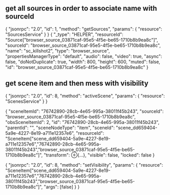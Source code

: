 ## get all sources in order to associate name with sourceId
{
    "jsonrpc": "2.0",
    "id": 1,
    "method": "getSources",
    "params": {
        "resource": "SourcesService"
    }
}
{
    "_type": "HELPER",
    "resourceId": "Source[\"browser_source_03871caf-95e5-4f5e-be65-1710b8b9ea8c\"]",
    "sourceId": "browser_source_03871caf-95e5-4f5e-be65-1710b8b9ea8c",
    "name": "sc_killshot2",
    "type": "browser_source",
    "propertiesManagerType": "default",
    "audio": false,
    "video": true,
    "async": false,
    "doNotDuplicate": true,
    "width": 800,
    "height": 600,
    "muted": false,
    "id": "browser_source_03871caf-95e5-4f5e-be65-1710b8b9ea8c"
}

## get scene item and then mess with visibility
{
    "jsonrpc": "2.0",
    "id": 8,
    "method": "activeScene",
    "params": {
        "resource": "ScenesService"
    }
}

{
    "sceneItemId": "76742890-28cb-4e65-995a-38011f45b243",
    "sourceId": "browser_source_03871caf-95e5-4f5e-be65-1710b8b9ea8c",
    "obsSceneItemId": 2,
    "id": "76742890-28cb-4e65-995a-38011f45b243",
    "parentId": "",
    "sceneNodeType": "item",
    "sceneId": "scene_dd659404-5a9e-4227-8e19-a711e12357e6",
    "resourceId": "SceneItem[\"scene_dd659404-5a9e-4227-8e19-a711e12357e6\",\"76742890-28cb-4e65-995a-38011f45b243\",\"browser_source_03871caf-95e5-4f5e-be65-1710b8b9ea8c\"]",
    "transform": ⊕{...},
    "visible": false,
    "locked": false
}

{
    "jsonrpc": "2.0",
    "id": 8,
    "method": "setVisibility",
    "params": {
        "resource": "SceneItem[\"scene_dd659404-5a9e-4227-8e19-a711e12357e6\",\"76742890-28cb-4e65-995a-38011f45b243\",\"browser_source_03871caf-95e5-4f5e-be65-1710b8b9ea8c\"]",
        "args": [false]
    }
}